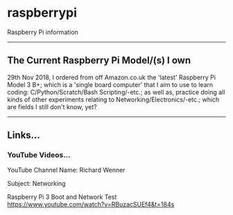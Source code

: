 # raspberrypi
Raspberry Pi information

-----

## The Current Raspberry Pi Model/(s) I own

29th Nov 2018, I ordered from off Amazon.co.uk the 'latest' Raspberry Pi Model 3 B+; which is a 'single board computer' that I aim to use to learn coding: C/Python/Scratch/Bash Scripting/-etc.; as well as, practice doing all kinds of other experiments relating to Networking/Electronics/-etc.; which are fields I still don't know, yet?

-----

## Links...

### YouTube Videos...

YouTube Channel Name: Richard Wenner

Subject: Networking

Raspberry Pi 3 Boot and Network Test  
https://www.youtube.com/watch?v=RBuzacSUEf4&t=184s


